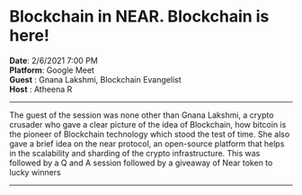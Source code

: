 # Blockchain in NEAR. Blockchain is here!
**Date**: 2/6/2021 7:00 PM \
**Platform**: Google Meet \
**Guest** : Gnana Lakshmi, Blockchain Evangelist \
**Host** : Atheena R

-----
The guest of the session was none other than Gnana Lakshmi, a crypto crusader who gave a clear picture of the idea of Blockchain, how bitcoin is the pioneer of Blockchain technology which stood the test of time. She also gave a brief idea on the near protocol, an open-source platform that helps in the scalability and sharding of the crypto infrastructure. This was followed by a Q and A session followed by a giveaway of Near token to lucky winners

-----
